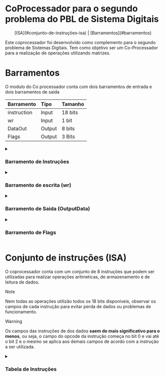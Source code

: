 # CoProcessador para o segundo problema do PBL de Sistema Digitais


<center> [ISA](#conjunto-de-instruções-isa) | [Barramentos](#barramentos) </center>


Este coprocessador foi desenvolvido como complemento para o segundo problema de Sistemas Digitais. Tem como objetivo ser um Co-Processador para a realização de operações utilizando matrizes.

# Barramentos

O modulo do Co processador conta com dois barramentos de entrada e dois barramentos de saida

Barramento|Tipo|Tamanho
:---------|:-------|:--------
instruction|Input|18 bits
wr|Input|1 bit
DataOut|Output|8 bits
Flags|Output|3 Bits

<details>
<summary><h3>Barramento de Instruções</h3></summary>

## Barramento de instruções

Este barramento é responsavel por enviar ao Coprocessador as instruções a serem execultadas. O barramento de instruções é de 18 bits sendo 3 deles dedicados aos [8 OP Codes](#conjunto-de-instruções-isa)
que o coprocessador possui, as intruções possuem campos e formatos diferentes, sendo assim nem todas as instruções utilizam os 18 bits.

</details>

<details>
<summary><h3>Barramento de escrita (wr)</h3></summary>

## Barramento de escrita (wr)

Este barramento serve para informa ao processador que deve escrever um dado na matriz A ou B, sendo assim ele so é utilizado nas instruções que envolvem a escrita de algum dado
na matriz A ou na matriz B, para essas intruções, o seu valor deve ser alterado pra 1.
Durante a realização de qualquer outra operação seu valor deve ser 0, caso contrario o coprocessador poderá sobrescrever algum dos valores das matrizes.

> [!NOTE]
> O sinal WR é um sinal usado para sincronismo no momento da escrita de dados no [banco de registradores](https://www2.pcs.usp.br/~labdig/pdffiles_2015/banco-registradores-ula.pdf)

> [!WARNING]
> **A cada operação de escrita deve se alterar o valor para 1 apenas apos inserir a instrução no barramento de instruçõe e seu valor deve retornar a zero apos a escrita ser realizada.**

</details>

<details>
<summary><h3>Barramento de Saida (OutputData)</h3></summary>

## Barramento de Saida (OutputData)

O barramento de saida armazena o valor do endereço solicitado da matriz C pela instrução de load até que um novo valor seja solicitado ou seja realizada alguma operação aritimetica.

</details>

<details>
<summary><h3>Barramento de Flags</h3></summary>

## Barramento de Flags

O barramento de flags é responsavel por armazenar os flags de overflow, endereçamento incorreto e finalização de uma operação. No coprocessador essas flags estão separadas em tres saidas distindas, mas podem ser associadas a um unico PIO, já que cada flag se trata de um valor unitario. Quando uma das flags for ativa seu valor logico será de 1 , caso contrario seu valor será 0.

Flag|Significado
:----|:-----------
**Overflow** | Flag ativada quando a operação realizada resulta em um valor maior que 8 bits  ou que não pode ser respresentado no [complemento A2](https://embarcados.com.br/complemento-de-2/).
**Incorrect addr**| Flag ativada quando um endereço incorreto é passado para a operações de armazenamento ou carregamento de dados.
**Done** | Flag ativada quando uma operação é finalizada.

</details>

# Conjunto de instruções (ISA)

O coprocessador conta com um conjunto de 8 instruções que podem ser utilizadas para realizar operações aritmeticas, de armazenamento e de leitura de dados.

> [!NOTE]
> Nem todas as operações utilizão todos os 18 bits disponiveis, observar os campos de cada instrução
> para evitar perda de dados ou problemas de funcionamento.

> [!WARNING]
> Os campos das instruções de dos dados **saem do mais significativo para o menos**, ou seja, o campo do opcode da instrução começa
> no bit 0 e vai até o bit 2 e o mesmo se aplica aos demais campos de acordo com a instrução a ser utilizada.

<details>
<summary><h3>Tabela de Instruções</h3></summary>

## Tabela de Instruções

 OP Code | Nome da operação | Descrição
 :------ | :-------- |:-------
 000 | [NOP](#nop) |Informa ao coprocessador nao realizar nada, usado para bolhas.
 001 | [LOAD](#load) |carrega no barramento de saida o numero da matriz C solicitado.
 010 | [STORE](#store) |Usado para guardar numeros nas matrizes A e B.
 011 | [ADD](#add) |Usado para realizar operação de soma das matrizes A e B.
 100 | [SUB](#sub) |Usado para realizar operação de subtracao das matrizes A e B.
 101 | [MULE](#mule) |Usado para realizar operação de multiplicacao da matriz A por um escalar.
 110 | [MULM](#mulm) |Usado para realizar operação de multiplicação da matriz A pela matriz B.
 111 | [RST](#rst) |Usado para limpar os valores que estão nas Matrizes A, B e C

Descrição detalhada de cada uma das instruções com seus respectivos campos e possiveis [flags](#barramento-de-flags)

> [!NOTE]
> A unica instrução capaz de retornar um valor pelo [barramento de dados](#barramento-de-saida-outputdata) é a intrução de [LOAD](#load), todas as outras não retornam ou alteram
> o valor que esta no barramento

<details>
<summary><b>NOP instruction</b></summary>

### NOP

**Campos da instrução NOP**

Nome do Campo| Descrição | tamanho |Bit final| Bit inicial
:---------|:---------|:---------|:---------|:----------
Opcode| Codigo da operação (000) | 3 bits| 2 | 0
Não usados | | 15 bits| 17| 3

**Flags que podem ser ativadas**
> Essa instrução não tiva nenhuma flag

</details>

<details>
<summary><b>LOAD instruction</b></summary>

### LOAD

**Campos da instrução LOAD**

Nome do Campo| Descrição | tamanho |Bit final| Bit inicial
:---------|:---------|:---------|:---------|:----------
Opcode| Opcode da instrução (001)| 3 bits| 2 | 0
Coluna| Coluna que esta o valor desejado| 3 bits| 5 | 3
Linha| Linha que esta o valor desejado| 3 bits| 8 | 6
Não usados| | 9 bits| 17| 9

> [!NOTE]
> Para linha e coluna os valores podem ir e 0 a 100, ou de 0 a 4, respectivamente.

- **Flags que podem ser ativadas**
  - `Incorrect Addr` Endereçamento incorreto
  - `Done` Fim da execução da instrução

</details>

<details>
<summary><b>STORE instruction</b></summary>

### STORE

**Campos da instrução STORE**

Nome do Campo| Descrição | tamanho |Bit final| Bit inicial
:---------|:---------|:---------|:---------|:----------
Opcode| Opcode da instrução (010)|3 bits| 0 | 2
Matriz| Matriz em que o valor vai ser escrito | 1 bit | 3 | 3
Coluna| Coluna que o dado vai ser escrito de 0 a 4| 3 bits| 6 | 4
Linha| Linhas que o dado vai ser escrito| 3 bits | 9 | 7
Valor| Valor que vai ser escrito de -128 a 127 ou 0 255 se for sem sinal| 8 bits | 17 | 10

> [!NOTE]
> Para linha e coluna os valores podem ir de 0 a 100, ou de 0 a 4, respectivamente.

> [!WARNING]
> Foi utilizado o [complemento A2](https://embarcados.com.br/complemento-de-2/), ou seja, o maior valor positivos é de 127 e para os negativos 128.

- **Flags que podem ser ativadas**
  - `Incorrect Addr` Endereçamento incorreto
  - `Done` Fim da execução da instrução

</details>

<details>
<summary><b>ADD instruction</b></summary>

### ADD

**Campos da instrução ADD**

Nome do Campo| Descrição | tamanho |Bit final| Bit inicial
:---------|:---------|:---------|:---------|:----------
Opcode|Opcode da instrução (011)| 3 bits| 2|0
Não usados| | 15 bits| 17|3

- **Flags que podem ser ativadas**
  - `Overflow` o resultado da operação não pode ser devidamente representado em 8 bits utilizando C2 (complemento A2)
  - `Done` Fim da execução da instrução

</details>

<details>
<summary><b>SUB instruction</b></summary>

### SUB

**Campos da instrução SUB**

Nome do Campo| Descrição | tamanho |Bit final| Bit inicial
:---------|:---------|:---------|:---------|:----------
Opcode| Opcode da instrução (100)| 3 bits | 2 | 0
Não usados| | 15 bits | 17 | 3

- **Flags que podem ser ativadas**
  - `Overflow` o resultado da operação não pode ser devidamente representado em 8 bits utilizando C2 (complemento A2)
  - `Done` Fim da execução da instrução
  
</details>

<details>
<summary><b>MULE instruction</b></summary>

### MULE

**Campos da instrução MULE**

Nome do Campo| Descrição | tamanho |Bit final| Bit inicial
:---------|:---------|:---------|:---------|:----------
Opcode| Opcode da instrução (101)| 3 bits | 2 | 0
Escalar| Escalar que será usado para a realização da multiplicação| 8 bits | 10 | 3
Não usados| | 7 bits | 17 | 11

- **Flags que podem ser ativadas**
  - `Overflow` o resultado da operação não pode ser devidamente representado em 8 bits utilizando C2 (complemento A2)
  - `Done` Fim da execução da instrução

</details>

<details>
<summary><b>MULM instruction</b></summary>

### MULM

**Campos da instrução MULM**

Nome do Campo| Descrição | tamanho |Bit final| Bit inicial
:---------|:---------|:---------|:---------|:----------
Opcode| Opcode da instrução (110)| 3 bits | 2 | 0
Não usado| | 15 bits | 17 | 3

- **Flags que podem ser ativadas**
  - `Overflow` o resultado da operação não pode ser devidamente representado em 8 bits utilizando C2 (complemento A2)
  - `Done` Fim da execução da instrução

</details>

<details>
<summary><b>RST instruction</b></summary>

### RST

**Campos da instrução RST**

Nome do Campo| Descrição | tamanho |Bit final| Bit inicial
:---------|:---------|:---------|:---------|:----------
Opcode| Opcode da instrução (111)| 3 bits | 2 | 0
Não usado| | 15 bits | 17 | 3

**Flags que podem ser ativadas**
> Essa instrução não tiva nenhuma flag

</details>

</details>
